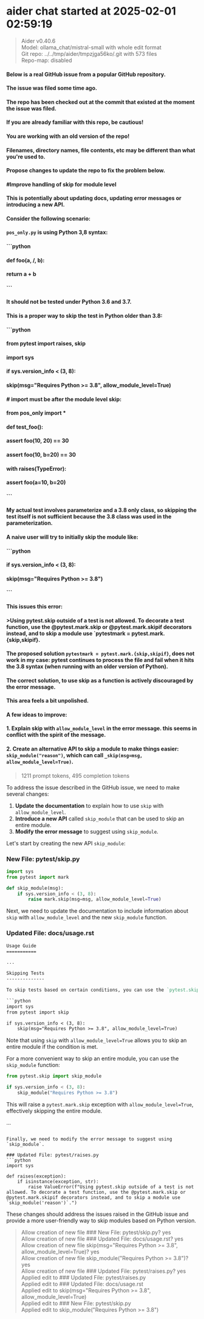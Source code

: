 
# aider chat started at 2025-02-01 02:59:19

> Aider v0.40.6  
> Model: ollama_chat/mistral-small with whole edit format  
> Git repo: ../../tmp/aider/tmpzjga56ko/.git with 573 files  
> Repo-map: disabled  

#### Below is a real GitHub issue from a popular GitHub repository.  
#### The issue was filed some time ago.  
#### The repo has been checked out at the commit that existed at the moment the issue was filed.  
#### If you are already familiar with this repo, be cautious!  
#### You are working with an old version of the repo!  
#### Filenames, directory names, file contents, etc may be different than what you're used to.  
####   
#### Propose changes to update the repo to fix the problem below.  
####   
#### #Improve handling of skip for module level  
#### This is potentially about updating docs, updating error messages or introducing a new API.  
####   
#### Consider the following scenario:  
####   
#### `pos_only.py` is using Python 3,8 syntax:  
#### ```python  
#### def foo(a, /, b):  
####     return a + b  
#### ```  
####   
#### It should not be tested under Python 3.6 and 3.7.  
#### This is a proper way to skip the test in Python older than 3.8:  
#### ```python  
#### from pytest import raises, skip  
#### import sys  
#### if sys.version_info < (3, 8):  
####     skip(msg="Requires Python >= 3.8", allow_module_level=True)  
####   
#### # import must be after the module level skip:  
#### from pos_only import *  
####   
#### def test_foo():  
####     assert foo(10, 20) == 30  
####     assert foo(10, b=20) == 30  
####     with raises(TypeError):  
####         assert foo(a=10, b=20)  
#### ```  
####   
#### My actual test involves parameterize and a 3.8 only class, so skipping the test itself is not sufficient because the 3.8 class was used in the parameterization.  
####   
#### A naive user will try to initially skip the module like:  
####   
#### ```python  
#### if sys.version_info < (3, 8):  
####     skip(msg="Requires Python >= 3.8")  
#### ```  
#### This issues this error:  
####   
#### >Using pytest.skip outside of a test is not allowed. To decorate a test function, use the @pytest.mark.skip or @pytest.mark.skipif decorators instead, and to skip a module use `pytestmark = pytest.mark.{skip,skipif}.  
####   
#### The proposed solution `pytestmark = pytest.mark.{skip,skipif}`, does not work  in my case: pytest continues to process the file and fail when it hits the 3.8 syntax (when running with an older version of Python).  
####   
#### The correct solution, to use skip as a function is actively discouraged by the error message.  
####   
#### This area feels a bit unpolished.  
#### A few ideas to improve:  
####   
#### 1. Explain skip with  `allow_module_level` in the error message. this seems in conflict with the spirit of the message.  
#### 2. Create an alternative API to skip a module to make things easier: `skip_module("reason")`, which can call `_skip(msg=msg, allow_module_level=True)`.  
####   
####  
> 1211 prompt tokens, 495 completion tokens  

To address the issue described in the GitHub issue, we need to make several changes:

1. **Update the documentation** to explain how to use `skip` with `allow_module_level`.
2. **Introduce a new API** called `skip_module` that can be used to skip an entire module.
3. **Modify the error message** to suggest using `skip_module`.

Let's start by creating the new API `skip_module`:

### New File: pytest/skip.py
```python
import sys
from pytest import mark

def skip_module(msg):
    if sys.version_info < (3, 8):
        raise mark.skip(msg=msg, allow_module_level=True)
```

Next, we need to update the documentation to include information about `skip` with `allow_module_level` and the new `skip_module` function.

### Updated File: docs/usage.rst
```rst
Usage Guide
===========

...

Skipping Tests
--------------

To skip tests based on certain conditions, you can use the `pytest.skip` function. For example:

```python
import sys
from pytest import skip

if sys.version_info < (3, 8):
    skip(msg="Requires Python >= 3.8", allow_module_level=True)
```

Note that using `skip` with `allow_module_level=True` allows you to skip an entire module if the condition is met.

For a more convenient way to skip an entire module, you can use the `skip_module` function:

```python
from pytest.skip import skip_module

if sys.version_info < (3, 8):
    skip_module("Requires Python >= 3.8")
```

This will raise a `pytest.mark.skip` exception with `allow_module_level=True`, effectively skipping the entire module.

...

```

Finally, we need to modify the error message to suggest using `skip_module`.

### Updated File: pytest/raises.py
```python
import sys

def raises(exception):
    if isinstance(exception, str):
        raise ValueError(f"Using pytest.skip outside of a test is not allowed. To decorate a test function, use the @pytest.mark.skip or @pytest.mark.skipif decorators instead, and to skip a module use `skip_module('reason')`.")
```

These changes should address the issues raised in the GitHub issue and provide a more user-friendly way to skip modules based on Python version.

> Allow creation of new file ### New File: pytest/skip.py? yes  
> Allow creation of new file ### Updated File: docs/usage.rst? yes  
> Allow creation of new file skip(msg="Requires Python >= 3.8", allow_module_level=True)? yes  
> Allow creation of new file skip_module("Requires Python >= 3.8")? yes  
> Allow creation of new file ### Updated File: pytest/raises.py? yes  
> Applied edit to ### Updated File: pytest/raises.py  
> Applied edit to ### Updated File: docs/usage.rst  
> Applied edit to skip(msg="Requires Python >= 3.8", allow_module_level=True)  
> Applied edit to ### New File: pytest/skip.py  
> Applied edit to skip_module("Requires Python >= 3.8")  

